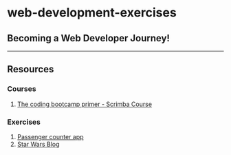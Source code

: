 # web-development-exercises

## Becoming a Web Developer Journey!


---
## Resources

### Courses
1. [The coding bootcamp primer - Scrimba Course](https://scrimba.com/learn/bootcampprimer)
### Exercises
1. [Passenger counter app](https://rawcdn.githack.com/Abdelhamid-khamis/web-development-exercises/bbb77396811cd2781cf4041f890bc9456206cbb4/passengers-counter-app/index.html)
2. [Star Wars Blog](https://rawcdn.githack.com/Abdelhamid-khamis/web-development-exercises/1ee8d71bfe2bb5371c04a92b26beb721adcc82dd/CSS-Wars-blog/index.html)
